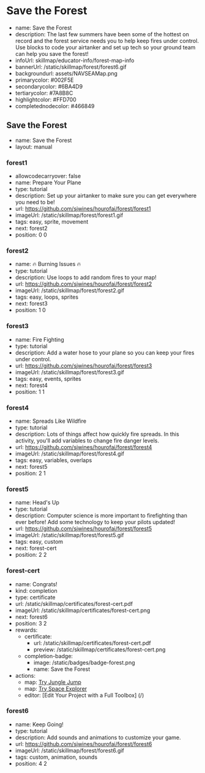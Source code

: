 # Save the Forest
* name: Save the Forest
* description: The last few summers have been some of the hottest on record and the forest service needs you to help keep fires under control. Use blocks to code your airtanker and set up tech so your ground team can help you save the forest!
* infoUrl: skillmap/educator-info/forest-map-info
* bannerUrl: /static/skillmap/forest/forest6.gif
* backgroundurl: assets/NAVSEAMap.png
* primarycolor: #002F5E
* secondarycolor: #6BA4D9
* tertiarycolor: #7A8B8C
* highlightcolor: #FFD700
* completednodecolor: #466849


## Save the Forest
* name: Save the Forest
* layout: manual

### forest1
* allowcodecarryover: false
* name: Prepare Your Plane
* type: tutorial
* description: Set up your airtanker to make sure you can get everywhere you need to be!
* url: https://github.com/sjwines/hourofai/forest/forest1
* imageUrl: /static/skillmap/forest/forest1.gif
* tags: easy, sprite, movement
* next: forest2
* position: 0 0

### forest2
* name: 🔥 Burning Issues 🔥
* type: tutorial
* description: Use loops to add random fires to your map!
* url: https://github.com/sjwines/hourofai/forest/forest2
* imageUrl: /static/skillmap/forest/forest2.gif
* tags: easy, loops, sprites
* next: forest3
* position: 1 0

### forest3
* name: Fire Fighting
* type: tutorial
* description: Add a water hose to your plane so you can keep your fires under control.
* url: https://github.com/sjwines/hourofai/forest/forest3
* imageUrl: /static/skillmap/forest/forest3.gif
* tags: easy, events, sprites
* next: forest4
* position: 1 1

### forest4
* name: Spreads Like Wildfire
* type: tutorial
* description: Lots of things affect how quickly fire spreads. In this activity, you'll add variables to change fire danger levels.
* url: https://github.com/sjwines/hourofai/forest/forest4
* imageUrl: /static/skillmap/forest/forest4.gif
* tags: easy, variables, overlaps
* next: forest5
* position: 2 1

### forest5
* name: Head's Up
* type: tutorial
* description: Computer science is more important to firefighting than ever before! Add some technology to keep your pilots updated!
* url: https://github.com/sjwines/hourofai/forest/forest5
* imageUrl: /static/skillmap/forest/forest5.gif
* tags: easy, custom
* next: forest-cert
* position: 2 2



### forest-cert
* name: Congrats!
* kind: completion
* type: certificate
* url: /static/skillmap/certificates/forest-cert.pdf
* imageUrl: /static/skillmap/certificates/forest-cert.png
* next: forest6
* position: 3 2
* rewards:
    * certificate:
        * url: /static/skillmap/certificates/forest-cert.pdf
        * preview: /static/skillmap/certificates/forest-cert.png
    * completion-badge:
        * image: /static/badges/badge-forest.png
        * name: Save the Forest
* actions:
    * map: [Try Jungle Jump](/skillmap/jungle)
    * map: [Try Space Explorer](/skillmap/space)
    * editor: [Edit Your Project with a Full Toolbox] (/)


### forest6
* name: Keep Going!
* type: tutorial
* description: Add sounds and animations to customize your game.
* url: https://github.com/sjwines/hourofai/forest/forest6
* imageUrl: /static/skillmap/forest/forest6.gif
* tags: custom, animation, sounds
* position: 4 2
